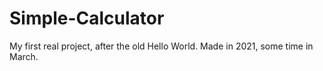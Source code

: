 # Simple-Calculator
My first real project, after the old Hello World.
Made in 2021, some time in March.
